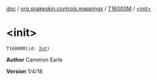 [doc](../../index.md) / [org.snakeskin.controls.mappings](../index.md) / [T16000M](index.md) / [&lt;init&gt;](./-init-.md)

# &lt;init&gt;

`T16000M(id: `[`Int`](https://kotlinlang.org/api/latest/jvm/stdlib/kotlin/-int/index.html)`)`

**Author**
Cameron Earle

**Version**
1/4/18

